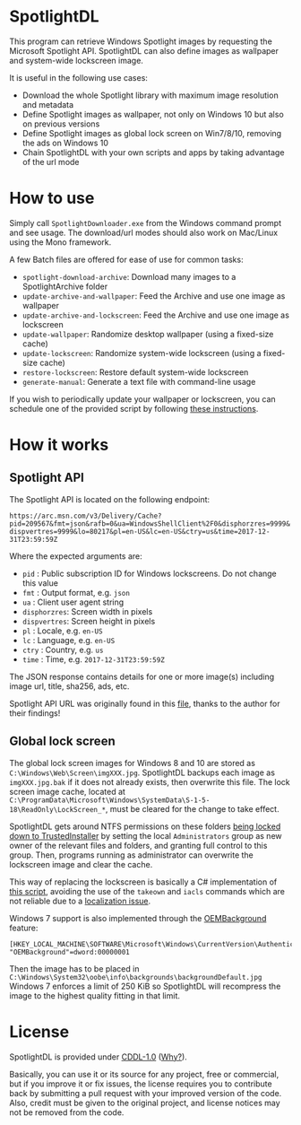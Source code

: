 ﻿# SpotlightDL

This program can retrieve Windows Spotlight images by requesting the Microsoft Spotlight API.
SpotlightDL can also define images as wallpaper and system-wide lockscreen image.

It is useful in the following use cases:
 - Download the whole Spotlight library with maximum image resolution and metadata
 - Define Spotlight images as wallpaper, not only on Windows 10 but also on previous versions
 - Define Spotlight images as global lock screen on Win7/8/10, removing the ads on Windows 10
 - Chain SpotlightDL with your own scripts and apps by taking advantage of the url mode

# How to use

Simply call `SpotlightDownloader.exe` from the Windows command prompt and see usage.
The download/url modes should also work on Mac/Linux using the Mono framework.

A few Batch files are offered for ease of use for common tasks:

 - `spotlight-download-archive`: Download many images to a SpotlightArchive folder
 - `update-archive-and-wallpaper`: Feed the Archive and use one image as wallpaper
 - `update-archive-and-lockscreen`: Feed the Archive and use one image as lockscreen
 - `update-wallpaper`: Randomize desktop wallpaper (using a fixed-size cache)
 - `update-lockscreen`: Randomize system-wide lockscreen (using a fixed-size cache)
 - `restore-lockscreen`: Restore default system-wide lockscreen
 - `generate-manual`: Generate a text file with command-line usage

If you wish to periodically update your wallpaper or lockscreen,
you can schedule one of the provided script by following [these instructions](README-En.txt).

# How it works

## Spotlight API

The Spotlight API is located on the following endpoint:

`https://arc.msn.com/v3/Delivery/Cache?pid=209567&fmt=json&rafb=0&ua=WindowsShellClient%2F0&disphorzres=9999&dispvertres=9999&lo=80217&pl=en-US&lc=en-US&ctry=us&time=2017-12-31T23:59:59Z`

Where the expected arguments are:
 - `pid` : Public subscription ID for Windows lockscreens. Do not change this value
 - `fmt` : Output format, e.g. `json`
 - `ua` : Client user agent string
 - `disphorzres`: Screen width in pixels
 - `dispvertres`: Screen height in pixels
 - `pl` : Locale, e.g. `en-US`
 - `lc` : Language, e.g. `en-US`
 - `ctry` : Country, e.g. `us`
 - `time` : Time, e.g. `2017-12-31T23:59:59Z`

The JSON response contains details for one or more image(s) including image url, title, sha256, ads, etc.

Spotlight API URL was originally found in this [file](https://github.com/KoalaBR/spotlight/blob/3164a43684dcadb751ce9a38db59f29453acf2fe/spotlightprovider.cpp#L17), thanks to the author for their findings!

## Global lock screen

The global lock screen images for Windows 8 and 10 are stored as `C:\Windows\Web\Screen\imgXXX.jpg`.
SpotlightDL backups each image as `imgXXX.jpg.bak` if it does not already exists, then overwrite this file.
The lock screen image cache, located at `C:\ProgramData\Microsoft\Windows\SystemData\S-1-5-18\ReadOnly\LockScreen_*`, must be cleared for the change to take effect.

SpotlightDL gets around NTFS permissions on these folders [being locked down to TrustedInstaller](https://helpdeskgeek.com/windows-7/windows-7-how-to-delete-files-protected-by-trustedinstaller/)
by setting the local `Administrators` group as new owner of the relevant files and folders, and granting full control to this group.
Then, programs running as administrator can overwrite the lockscreen image and clear the cache.

This way of replacing the lockscreen is basically a C# implementation of [this script](https://www.reddit.com/r/PowerShell/comments/5fglby/powershell_to_set_windows_10_lockscreen/daoepvj/),
avoiding the use of the `takeown` and `iacls` commands which are not reliable due to a [localization issue](http://community.idera.com/powershell/ask_the_experts/f/powershell_for_windows-12/10227/trying-to-make-a-takeown-exe-cmdlet-but-locales-is-causing-a-problem).

Windows 7 support is also implemented through the [OEMBackground](https://www.askvg.com/windows-7-supports-login-screen-customization-without-3rd-party-software-how-to-instructions-inside/) feature:

````
[HKEY_LOCAL_MACHINE\SOFTWARE\Microsoft\Windows\CurrentVersion\Authentication\LogonUI\Background]
"OEMBackground"=dword:00000001
````

Then the image has to be placed in `C:\Windows\System32\oobe\info\backgrounds\backgroundDefault.jpg`
Windows 7 enforces a limit of 250 KiB so SpotlightDL will recompress the image to the highest quality fitting in that limit.

# License

SpotlightDL is provided under [CDDL-1.0](http://opensource.org/licenses/CDDL-1.0) ([Why?](http://qstuff.blogspot.fr/2007/04/why-cddl.html)).

Basically, you can use it or its source for any project, free or commercial, but if you improve it or fix issues,
the license requires you to contribute back by submitting a pull request with your improved version of the code.
Also, credit must be given to the original project, and license notices may not be removed from the code.
